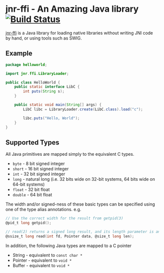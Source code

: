 jnr-ffi - An Amazing Java library [![Build Status](https://travis-ci.org/jnr/jnr-ffi.svg)](https://travis-ci.org/jnr/jnr-ffi)
======

[jnr-ffi](https://github.com/jnr/jnr-ffi) is a Java library for loading native libraries without writing JNI code by hand, or using tools such as SWIG.

Example
------

```java
package helloworld;

import jnr.ffi.LibraryLoader;

public class HelloWorld {
    public static interface LibC {
        int puts(String s);
    }

    public static void main(String[] args) {
        LibC libc = LibraryLoader.create(LibC.class).load("c");

        libc.puts("Hello, World");
    }
}
```

Supported Types
------

All Java primitives are mapped simply to the equivalent C types.

* `byte` - 8 bit signed integer
* `short` - 16 bit signed integer
* `int` - 32 bit signed integer
* `long` - natural long (i.e. 32 bits wide on 32-bit systems, 64 bits wide on 64-bit systems)
* `float` - 32 bit float
* `double` - 64 bit float

The width and/or signed-ness of these basic types can be specified using one of the type alias annotations.
 e.g.

```c
// Use the correct width for the result from getpid(3)
@pid_t long getpid();

// read(2) returns a signed long result, and its length parameter is an unsigned long
@ssize_t long read(int fd, Pointer data, @size_t long len);
```


In addition, the following Java types are mapped to a C pointer

* String - equivalent to `const char *`
* Pointer - equivalent to `void *`
* Buffer - equivalent to `void *`
